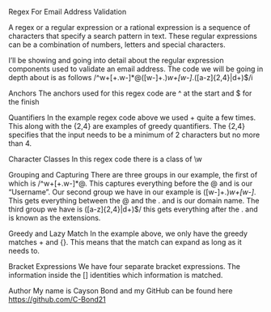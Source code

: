 Regex For Email Address Validation

A regex or a regular expression or a rational expression is a sequence of characters that specify a search pattern in text. These regular expressions can be a combination of numbers, letters and special characters.

I’ll be showing and going into detail about the regular expression components used to validate an email address. The code we will be going in depth about is as follows    /^w+[+.w-]*@([w-]+.)*w+[w-]*.([a-z]{2,4}|d+)$/i

Anchors
The anchors used for this regex code are ^ at the start and $ for the finish

Quantifiers
In the example regex code above we used + quite a few times. This along with the {2,4} are examples of greedy quantifiers. The {2,4} specifies that the input needs to be a minimum of 2 characters but no more than 4.

Character Classes
In this regex code there is a class of \w

Grouping and Capturing
There are three groups in our example, the first of which is /^w+[+.w-]*@. This captures everything before the @ and is our “Username”. Our second group we have in our example is ([w-]+.)*w+[w-]*. This gets everything between the @ and the . and is our domain name. The third group we have is ([a-z]{2,4}|d+)$/ this gets everything after the . and is known as the extensions.

Greedy and Lazy Match
In the example above, we only have the greedy matches + and {}. This means that the match can expand as long as it needs to.

Bracket Expressions
We have four separate bracket expressions. The information inside the [] identities which information is matched.

Author
My name is Cayson Bond and my GitHub can be found here https://github.com/C-Bond21
